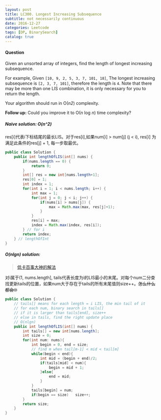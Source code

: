 ```yaml
---
layout: post
title: LC300. Longest Increasing Subsequence
subtitle: not necessarily continuous
date: 2016-12-27
categories: Leetcode
tags: [DP, BinarySearch]
catalog: true
---
```


#### Question

Given an unsorted array of integers, find the length of longest increasing subsequence.

For example,
Given `[10, 9, 2, 5, 3, 7, 101, 18]`,
The longest increasing subsequence is `[2, 3, 7, 101]`, therefore the length is `4`. Note that there may be more than one LIS combination, it is only necessary for you to return the length.

Your algorithm should run in O(*n2*) complexity.

**Follow up:** Could you improve it to O(*n* log *n*) time complexity?

#####  Naive solution: O(n^2)

res[i]代表i下标结尾的最长LIS。对于res[i],如果num[i] > num[j] (j < i), res[i] 为满足此条件的res[j] + 1, 每一步取最优。

```java
public class Solution {
    public int lengthOfLIS(int[] nums) {
        if(nums.length == 0) {
            return 0;
        }
        int[] res = new int[nums.length+1];
        res[0] = 1;
        int index = 1;
        for(int i = 1; i < nums.length; i++) {
            int max = 1;
            for(int j = 0; j < i; j++) {
                if(nums[i] > nums[j]) {
                    max = Math.max(max, res[j]+1);
                }
            }
            res[i] = max;
            index = Math.max(index, res[i]);
        } // for i
        return index;
    } // lengthOfInt
}
```

##### O(nlgn) solution:

>  [低卡百事大神的解法](https://discuss.leetcode.com/topic/28738/java-python-binary-search-o-nlogn-time-with-explanation/11)

 对i属于(1, nums.length], tails代表长度为i的LIS最小的末尾。对每个num二分查找更新tails的位置，如果num大于存在于tails的所有末尾值则size++。~~怎么什么都会🙄~~

```java
public class Solution {
    // tails[] means for each length = i LIS, the min tail of it
    // for each num, binary search in tails[]
    // if it is larger than tails[end], size++
    // else in tails, find the right update place
    // O(nlgn)
    public int lengthOfLIS(int[] nums) {
        int tails[] = new int[nums.length];
        int size = 0; 
        for(int num: nums){
            int begin = 0, end = size; 
            // find m when tail[m-1] < mid < tail[m]
            while(begin < end){
                int mid = (begin + end)/2;
                if(tails[mid] < num){
                    begin = mid + 1;
                }else{
                    end = mid;
                }
            }
            tails[begin] = num;
            if(begin == size)   size++;
        }
        return size;
    }
}
```

